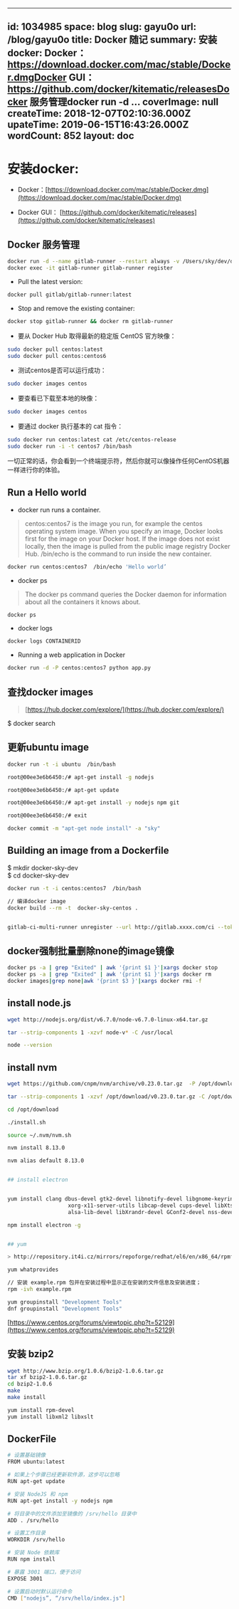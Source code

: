 
---
id: 1034985
space: blog
slug: gayu0o
url: /blog/gayu0o
title: Docker 随记
summary: 安装docker: Docker：https://download.docker.com/mac/stable/Docker.dmgDocker GUI： https://github.com/docker/kitematic/releasesDocker 服务管理docker run -d ...
coverImage: null
createTime: 2018-12-07T02:10:36.000Z 
upateTime: 2019-06-15T16:43:26.000Z
wordCount: 852
layout: doc
---

# 安装docker: 
- Docker：[https://download.docker.com/mac/stable/Docker.dmg](https://download.docker.com/mac/stable/Docker.dmg)

- Docker GUI： [https://github.com/docker/kitematic/releases](https://github.com/docker/kitematic/releases)




## Docker 服务管理

```bash
docker run -d --name gitlab-runner --restart always -v /Users/sky/dev/docker/gitlab-runner/config:/etc/gitlab-runner gitlab/gitlab-runner:latest
docker exec -it gitlab-runner gitlab-runner register
```

- Pull the latest version:


```bash
docker pull gitlab/gitlab-runner:latest
```

- Stop and remove the existing container:


```bash
docker stop gitlab-runner && docker rm gitlab-runner
```

- 要从 Docker Hub 取得最新的稳定版 CentOS 官方映像：


```bash
sudo docker pull centos:latest
sudo docker pull centos:centos6
```

- 测试centos是否可以运行成功：


```bash
sudo docker images centos
```

- 要查看已下载至本地的映像：


```bash
sudo docker images centos
```

- 要通过 docker 执行基本的 cat 指令：


```bash
sudo docker run centos:latest cat /etc/centos-release
sudo docker run -i -t centos7 /bin/bash
```

一切正常的话，你会看到一个终端提示符，然后你就可以像操作任何CentOS机器一样进行你的体验。


## Run a Hello world

- docker run runs a container.


> centos:centos7 is the image you run, for example the centos operating system image. When you specify an image, Docker looks first for the image on your Docker host. If the image does not exist locally, then the image is pulled from the public image registry Docker Hub. /bin/echo is the command to run inside the new container.


```bash
docker run centos:centos7  /bin/echo 'Hello world’
```

- docker ps


> The docker ps command queries the Docker daemon for information about all the containers it knows about.


```bash
docker ps
```

- docker logs


```bash
docker logs CONTAINERID
```

- Running a web application in Docker


```bash
docker run -d -P centos:centos7 python app.py
```


## 查找docker images

> [https://hub.docker.com/explore/](https://hub.docker.com/explore/)


$ docker search


## 更新ubuntu image

```bash
docker run -t -i ubuntu  /bin/bash
```

```bash
root@00ee3e6b6450:/# apt-get install -g nodejs

root@00ee3e6b6450:/# apt-get update

root@00ee3e6b6450:/# apt-get install -y nodejs npm git

root@00ee3e6b6450:/# exit
```

```bash
docker commit -m "apt-get node install" -a "sky"
```


## Building an image from a Dockerfile

$ mkdir docker-sky-dev<br />$ cd docker-sky-dev

```bash
docker run -t -i centos:centos7  /bin/bash

// 编译docker image
docker build --rm -t  docker-sky-centos .


gitlab-ci-multi-runner unregister --url http://gitlab.xxxx.com/ci --token xxxxxxx
```


## docker强制批量删除none的image镜像

```bash
docker ps -a | grep "Exited" | awk '{print $1 }'|xargs docker stop
docker ps -a | grep "Exited" | awk '{print $1 }'|xargs docker rm
docker images|grep none|awk '{print $3 }'|xargs docker rmi -f
```


## install node.js


```bash
wget http://nodejs.org/dist/v6.7.0/node-v6.7.0-linux-x64.tar.gz

tar --strip-components 1 -xzvf node-v* -C /usr/local

node --version
```


## install nvm

```bash
wget https://github.com/cnpm/nvm/archive/v0.23.0.tar.gz  -P /opt/download

tar --strip-components 1 -xzvf /opt/download/v0.23.0.tar.gz -C /opt/download

cd /opt/download

./install.sh

source ~/.nvm/nvm.sh

nvm install 8.13.0

nvm alias default 8.13.0


## install electron


yum install clang dbus-devel gtk2-devel libnotify-devel libgnome-keyring-devel \
                   xorg-x11-server-utils libcap-devel cups-devel libXtst-devel \
                   alsa-lib-devel libXrandr-devel GConf2-devel nss-devel libgtk-x11-2.0.so.0 libXss.so

npm install electron -g


## yum

> http://repository.it4i.cz/mirrors/repoforge/redhat/el6/en/x86_64/rpmforge/RPMS/rpmforge-release-0.5.3-1.el6.rf.x86_64.rpm

yum whatprovides

// 安装 example.rpm 包并在安装过程中显示正在安装的文件信息及安装进度；
rpm -ivh example.rpm 

yum groupinstall "Development Tools"
dnf groupinstall "Development Tools"
```

[https://www.centos.org/forums/viewtopic.php?t=52129](https://www.centos.org/forums/viewtopic.php?t=52129)


## 安装 bzip2

```bash
wget http://www.bzip.org/1.0.6/bzip2-1.0.6.tar.gz
tar xf bzip2-1.0.6.tar.gz
cd bzip2-1.0.6
make
make install

yum install rpm-devel
yum install libxml2 libxslt
```


## DockerFile

```bash
# 设置基础镜像
FROM ubuntu:latest

# 如果上个步骤已经更新软件源，这步可以忽略
RUN apt-get update

# 安装 NodeJS 和 npm
RUN apt-get install -y nodejs npm

# 将目录中的文件添加至镜像的 /srv/hello 目录中
ADD . /srv/hello

# 设置工作目录
WORKDIR /srv/hello

# 安装 Node 依赖库
RUN npm install

# 暴露 3001 端口，便于访问
EXPOSE 3001

# 设置启动时默认运行命令
CMD ["nodejs”, “/srv/hello/index.js"]
```


  